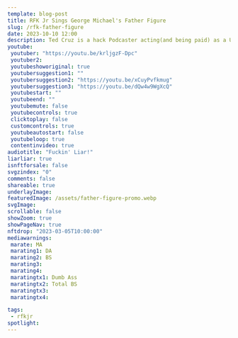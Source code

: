 ```yaml
---
template: blog-post
title: RFK Jr Sings George Michael's Father Figure 
slug: /rfk-father-figure
date: 2023-10-10 12:00
description: Ted Cruz is a hack Podcaster acting(and being paid) as a US Senator.
youtube:
 youtuber: "https://youtu.be/krljgzF-Dpc"
 youtuber2: 
 youtubeshoworiginal: true
 youtubersuggestion1: ""
 youtubersuggestion2: "https://youtu.be/xCuyPvfkmug"
 youtubersuggestion3: "https://youtu.be/dQw4w9WgXcQ"
 youtubestart: ""
 youtubeend: ""
 youtubemute: false
 youtubecontrols: true
 clicktoplay: false
 customcontrols: true
 youtubeautostart: false
 youtubeloop: true
 contentinvideo: true
audiotitle: "Fuckin' Liar!"
liarliar: true
isnftforsale: false
svgzindex: "0"
comments: false
shareable: true
underlayImage: 
featuredImage: /assets/father-figure-promo.webp
svgImage: 
scrollable: false
showZoom: true
showPageNav: true
nftdrop: "2023-03-05T10:00:00"
mediawarnings:
 marate: MA
 marating1: DA
 marating2: BS
 marating3: 
 marating4: 
 maratingtx1: Dumb Ass
 maratingtx2: Total BS
 maratingtx3: 
 maratingtx4: 

tags: 
 - rfkjr
spotlight: 
---
```


